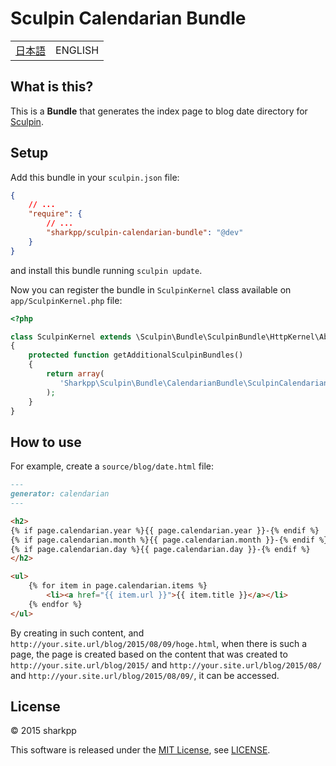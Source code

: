 # Sculpin Calendarian Bundle

<table><tr>
<td><a href="README-ja.md">日本語</a></td>
<td>ENGLISH</td>
</tr></table>

## What is this?

This is a **Bundle** that generates the index page to blog date directory for [Sculpin](https://sculpin.io/).

## Setup

Add this bundle in your ```sculpin.json``` file:

```json
{
    // ...
    "require": {
        // ...
        "sharkpp/sculpin-calendarian-bundle": "@dev"
    }
}
```

and install this bundle running ```sculpin update```.

Now you can register the bundle in ```SculpinKernel``` class available on ```app/SculpinKernel.php``` file:

```php
<?php

class SculpinKernel extends \Sculpin\Bundle\SculpinBundle\HttpKernel\AbstractKernel
{
    protected function getAdditionalSculpinBundles()
    {
        return array(
           'Sharkpp\Sculpin\Bundle\CalendarianBundle\SculpinCalendarianBundle'
        );
    }
}
```

## How to use

For example, create a ```source/blog/date.html``` file:

```markdown
---
generator: calendarian
---

<h2>
{% if page.calendarian.year %}{{ page.calendarian.year }}-{% endif %}
{% if page.calendarian.month %}{{ page.calendarian.month }}-{% endif %}
{% if page.calendarian.day %}{{ page.calendarian.day }}-{% endif %}
</h2>

<ul>
    {% for item in page.calendarian.items %}
        <li><a href="{{ item.url }}">{{ item.title }}</a></li>
    {% endfor %}
</ul>
```

By creating in such content, and ```http://your.site.url/blog/2015/08/09/hoge.html```, when there is such a page, the page is created based on the content that was created to ```http://your.site.url/blog/2015/``` and ```http://your.site.url/blog/2015/08/``` and ```http://your.site.url/blog/2015/08/09/```, it can be accessed.

## License

&copy; 2015 sharkpp

This software is released under the [MIT License](http://opensource.org/licenses/MIT), see [LICENSE](LICENSE).
